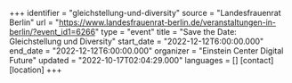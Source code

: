 +++
identifier = "gleichstellung-und-diversity"
source = "Landesfrauenrat Berlin"
url = "https://www.landesfrauenrat-berlin.de/veranstaltungen-in-berlin/?event_id1=6266"
type = "event"
title = "Save the Date: Gleichstellung und Diversity"
start_date = "2022-12-12T6:00:00.000"
end_date = "2022-12-12T6:00:00.000"
organizer = "Einstein Center Digital Future"
updated = "2022-10-17T02:04:29.000"
languages = []
[contact]
[location]
+++